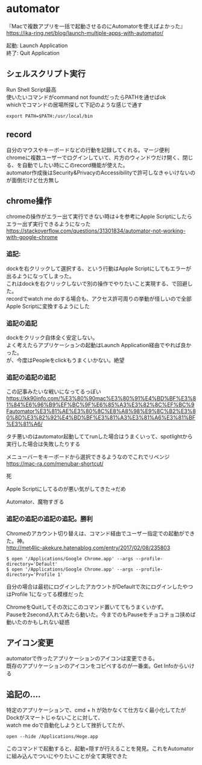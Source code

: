 # automator
『Macで複数アプリを一括で起動させるのにAutomatorを使えばよかった』  
https://ika-ring.net/blog/launch-multiple-apps-with-automator/

起動: Launch Application  
終了: Quit Application

## シェルスクリプト実行
Run Shell Script最高  
使いたいコマンドがcommand not foundだったらPATHを通せばok  
whichでコマンドの居場所探して下記のような感じで通す
```
export PATH=$PATH:/usr/local/bin
```

## record
自分のマウスやキーボードなどの行動を記録してくれる。マージ便利  
chromeに複数ユーザーでログインしていて、片方のウィンドウだけ開く、閉じる、を自動でしたい時にこのrecord機能が使えた。  
automator作成後はSecurity&PrivacyのAccessibilityで許可しなきゃいけないのが面倒だけど仕方無し

## chrome操作
chromeの操作がエラー出て実行できない時は↓を参考にApple Scriptにしたらエラー出ず実行できるようになった  
https://stackoverflow.com/questions/31301834/automator-not-working-with-google-chrome

### 追記:  
dockを右クリックして選択する、という行動はApple Scriptにしてもエラーが出るようになってしまった。  
これはdockを右クリックしないで別の操作でやりたいこと実現する、で回避した。  
recordでwatch me doする場合も、アクセス許可周りの挙動が怪しいので全部Apple Scriptに変換するようにした

### 追記の追記
dockをクリック自体全く安定しない。  
よく考えたらアプリケーションの起動はLaunch Application経由でやれば良かった。  
が、今度はPeopleをclickもうまくいかない。絶望

### 追記の追記の追記
この記事みたいな戦いになってるっぽい  
https://kk90info.com/%E3%80%90mac%E3%80%91%E4%BD%BF%E3%81%84%E6%96%B9%EF%BC%9F%E6%85%A3%E3%82%8C%EF%BC%9Fautomator%E3%81%AE%E3%80%8C%E8%A8%98%E9%8C%B2%E3%80%8D%E3%82%92%E4%BD%BF%E3%81%A3%E3%81%A6%E3%81%BF%E3%81%A6/

タチ悪いのはautomator起動しててrunした場合はうまくいって、spotlightから実行した場合は失敗したりする

メニューバーをキーボードから選択できるようなのでこれでリベンジ  
https://mac-ra.com/menubar-shortcut/

死

Apple Scriptにしてるのが悪い気がしてきた→だめ

Automator、魔物すぎる

### 追記の追記の追記の追記。勝利
Chromeのアカウント切り替えは、コマンド経由でユーザー指定での起動ができた。神。  
http://met4lic-akekure.hatenablog.com/entry/2017/02/08/235803
```
$ open '/Applications/Google Chrome.app' --args --profile-directory='Default'
$ open '/Applications/Google Chrome.app' --args --profile-directory='Profile 1'
```
自分の場合は最初にログインしたアカウントがDefaultで次にログインしたやつはProfile 1になってる模様だった

ChromeをQuitしてその次にこのコマンド置いててもうまくいかず。  
Pauseを2second入れてみたら動いた。今までのもPauseをチョコチョコ挟めば動いたのかもしれない疑惑

## アイコン変更
automatorで作ったアプリケーションのアイコンは変更できる。  
既存のアプリケーションのアイコンをコピペするのが一番楽。Get Infoからいける

## 追記の....
特定のアプリケーションで、cmd + h が効かなくて仕方なく最小化してたがDockがスマートじゃないことに対して、  
watch me doで自動化しようとして挫折してたが、
```
open --hide /Applications/Hoge.app
```
このコマンドで起動すると、起動+隠すが行えることを発見。これをAutomatorに組み込んでついにやりたいことが全て実現できた